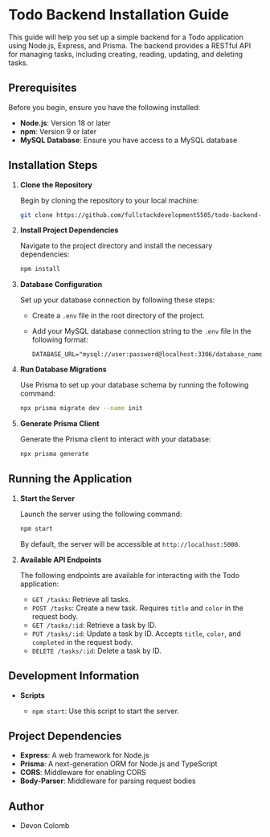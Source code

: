 # Todo Backend Installation Guide

This guide will help you set up a simple backend for a Todo application using Node.js, Express, and Prisma. The backend provides a RESTful API for managing tasks, including creating, reading, updating, and deleting tasks.

## Prerequisites

Before you begin, ensure you have the following installed:

- **Node.js**: Version 18 or later
- **npm**: Version 9 or later
- **MySQL Database**: Ensure you have access to a MySQL database

## Installation Steps

1. **Clone the Repository**

   Begin by cloning the repository to your local machine:

   ```bash
   git clone https://github.com/fullstackdevelopment5505/todo-backend-devon.git
   ```

2. **Install Project Dependencies**

   Navigate to the project directory and install the necessary dependencies:

   ```bash
   npm install
   ```

3. **Database Configuration**

   Set up your database connection by following these steps:

   - Create a `.env` file in the root directory of the project.
   - Add your MySQL database connection string to the `.env` file in the following format:

     ```plaintext
     DATABASE_URL="mysql://user:password@localhost:3306/database_name"
     ```

4. **Run Database Migrations**

   Use Prisma to set up your database schema by running the following command:

   ```bash
   npx prisma migrate dev --name init
   ```

5. **Generate Prisma Client**

   Generate the Prisma client to interact with your database:

   ```bash
   npx prisma generate
   ```

## Running the Application

1. **Start the Server**

   Launch the server using the following command:

   ```bash
   npm start
   ```

   By default, the server will be accessible at `http://localhost:5000`.

2. **Available API Endpoints**

   The following endpoints are available for interacting with the Todo application:

   - `GET /tasks`: Retrieve all tasks.
   - `POST /tasks`: Create a new task. Requires `title` and `color` in the request body.
   - `GET /tasks/:id`: Retrieve a task by ID.
   - `PUT /tasks/:id`: Update a task by ID. Accepts `title`, `color`, and `completed` in the request body.
   - `DELETE /tasks/:id`: Delete a task by ID.

## Development Information

- **Scripts**

  - `npm start`: Use this script to start the server.

## Project Dependencies

- **Express**: A web framework for Node.js
- **Prisma**: A next-generation ORM for Node.js and TypeScript
- **CORS**: Middleware for enabling CORS
- **Body-Parser**: Middleware for parsing request bodies

## Author

- Devon Colomb
